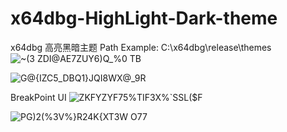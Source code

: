 # x64dbg-HighLight-Dark-theme
x64dbg 高亮黑暗主题
Path Example: C:\x64dbg\release\themes
![~(3 ZDI@AE7ZUY6)Q_%0 TB](https://user-images.githubusercontent.com/19905801/165535861-53e302ea-341a-4a15-920b-a2a7f5896ff3.png)


![G@{IZC5_DBQ1}JQI8WX@_9R](https://user-images.githubusercontent.com/19905801/165536261-f77ac41a-830e-478f-8e23-ea5f71c1ecc2.png)

BreakPoint UI
![ZKFYZYF75%TIF3X%`SSL($F](https://user-images.githubusercontent.com/19905801/165536349-11fa5000-adb4-420c-ae50-6e04293d07e4.png)

![PG)2(%3V%}R24K{XT3W O77](https://user-images.githubusercontent.com/19905801/165537593-bdd1af34-cd69-4bdd-97b2-f0fa488c414a.png)
